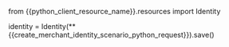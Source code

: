 from {{python_client_resource_name}}.resources import Identity

identity = Identity(**{{create_merchant_identity_scenario_python_request}}).save()